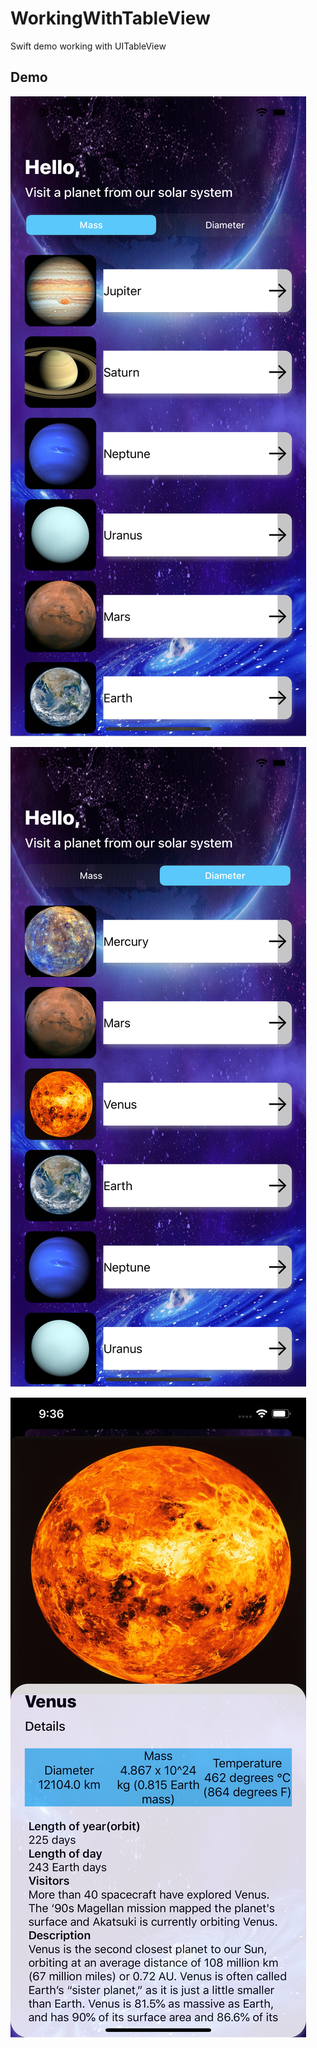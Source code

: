 # WorkingWithTableView
Swift demo working with UITableView

## Demo

![alt text](https://github.com/SihemMED/WorkingWithTableView/blob/master/sortedByMass.png)

![alt text](https://github.com/SihemMED/WorkingWithTableView/blob/master/sortedByDiameter.png)

![alt text](https://github.com/SihemMED/WorkingWithTableView/blob/master/detailsView.png)

